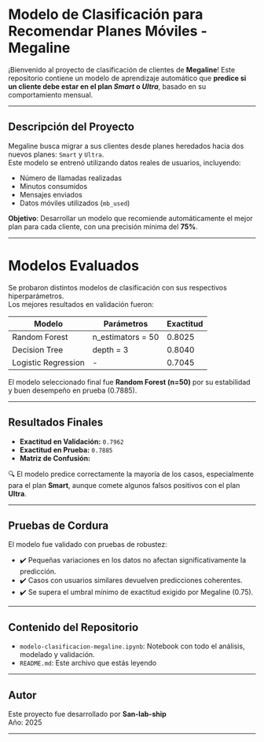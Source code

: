 # Modelo de Clasificación para Recomendar Planes Móviles - Megaline

¡Bienvenido al proyecto de clasificación de clientes de **Megaline**! 
Este repositorio contiene un modelo de aprendizaje automático que **predice si un cliente debe estar en el plan _Smart_ o _Ultra_**, basado en su comportamiento mensual.

---

## Descripción del Proyecto

Megaline busca migrar a sus clientes desde planes heredados hacia dos nuevos planes: `Smart` y `Ultra`.  
Este modelo se entrenó utilizando datos reales de usuarios, incluyendo:

- Número de llamadas realizadas
- Minutos consumidos
- Mensajes enviados
- Datos móviles utilizados (`mb_used`)

**Objetivo**: Desarrollar un modelo que recomiende automáticamente el mejor plan para cada cliente, con una precisión mínima del **75%**.

---

# Modelos Evaluados

Se probaron distintos modelos de clasificación con sus respectivos hiperparámetros.  
Los mejores resultados en validación fueron:

| Modelo                   | Parámetros        | Exactitud |
|--------------------------|-------------------|-----------|
| Random Forest            | n_estimators = 50 | 0.8025    |
| Decision Tree            | depth = 3         | 0.8040    |
| Logistic Regression      | -                 | 0.7045    |

El modelo seleccionado final fue **Random Forest (n=50)** por su estabilidad y buen desempeño en prueba (0.7885).

---

## Resultados Finales

- **Exactitud en Validación:** `0.7962`
- **Exactitud en Prueba:** `0.7885`
- **Matriz de Confusión:**


🔍 El modelo predice correctamente la mayoría de los casos, especialmente para el plan **Smart**, aunque comete algunos falsos positivos con el plan **Ultra**.

---

## Pruebas de Cordura

El modelo fue validado con pruebas de robustez:

- ✔️ Pequeñas variaciones en los datos no afectan significativamente la predicción.
- ✔️ Casos con usuarios similares devuelven predicciones coherentes.
- ✔️ Se supera el umbral mínimo de exactitud exigido por Megaline (0.75).

---

## Contenido del Repositorio

- `modelo-clasificacion-megaline.ipynb`: Notebook con todo el análisis, modelado y validación.
- `README.md`: Este archivo que estás leyendo 

---

## Autor

Este proyecto fue desarrollado por **San-lab-ship**  
Año: 2025

---


